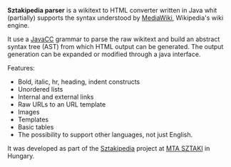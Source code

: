 **Sztakipedia parser** is a wikitext to HTML converter written in Java whit (partially) supports the syntax understood by [MediaWiki](http://www.mediawiki.org), Wikipedia's wiki engine.

It use a [JavaCC](http://javacc.java.net/) grammar to parse the raw wikitext and build an abstract syntax tree (AST) from which HTML output can be generated. The output generation can be expanded or modified through a java interface.

Features:
  * Bold, italic, hr, heading, indent constructs
  * Unordered lists
  * Internal and external links
  * Raw URLs to an URL template
  * Images
  * Templates
  * Basic tables
  * The possibility to support other languages, not just English.

It was developed as part of the [Sztakipedia](http://pedia.sztaki.hu) project at [MTA SZTAKI](http://sztaki.hu) in Hungary.